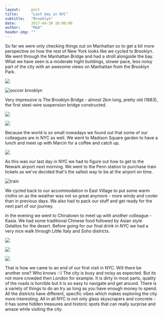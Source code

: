 ```yaml
---
layout:     post
title:      "Last day in NYC"
subtitle:   "Brooklyn"
date:       2017-04-30 10:00:00
author:     "M&A"
header-img: ""
---
```


So far we were only checking things out on Manhattan so to get a bit more perspective on how the rest of New York looks like we cycled to Brooklyn. We went through the Manhattan Bridge and had a stroll alongside the bay. What we have seen is a moderate hight buildings, slower pace, less noisy part of the city with an awesome views on Manhattan from the Brooklyn Park.

![](https://lh3.googleusercontent.com/g6E5F6C1EZNyHwzVJSpDhgxaO0dzN3yrU2AMi15ymcbwTGrIiuudhk8GrXi5qIWmQNittUCABS9PayUhQEsFf4VzqOIR2oyhH8RTfcJPOCSL3QcUjVdeHmiPOcVm3h79BcJ9T0g5_6049HGX9MH9SxRR3kkKx57gNi4ei3o5bVO6qV2nJIsrpr4azHCkunz4rfDTxO6-F0a_0mylTy_Ik0nlMxDVZUfGOaaW4HtVFwMqpL-4YmC7KuwH84B7mgoEnKhXuI-0pJEh5-a9PYsc6-VvYGV1Ui5Vhs22xGPUt6Thf7JiM0bIi_ahPu5ADWWD1sjlDNzD54OO1FCLhKbRRMOqx1LNOnvLdy_uZdA-Su8AJq8xuoeDWKiXLZwTP6puPSmTE5wKW_edZWV7W3q07tgDUt5qBkWM8NDr5vQsPqGXrlVxkBHuQAJ26PXfTfofHjOrdO2o5R4T3Uv6cEdH3mHLmV5YwgblPsSm1CbjFSYBkQL2uItNM2TMNbF62rH8B9lS2jq52XxfKItD8lJsr9Vjckq4OR7hB3HSc_Q-BN5_RCSqiHNtvhrV9HHAwECNS5DaavLFQu9UObwW8OcVzIEdaLgMK7JlYse6PC_hWzARbEL6pXxx1YVBFbJcWdc978kO_8FmPDdlOTmmj8JmCmD_YepT6pNJjyjQD-IW1-o=w414-h736-no)

![soccer brooklyn](https://lh3.googleusercontent.com/n0fNN-MZKh6Tc7yl5qDjWzJSoqHmARBQy_80nP1V8OtJd1isussrc6xsGVGv6sZbfQsVfqmBjykOSAs0thiHhTeaDQSrUIRHrsDSvDkdLFytzL9ZitDDTjix7tMVP052N0uY3uF3JyJC9-2Xof-jb2UwCVWWkEjDmzs5agxTpW-U6aovxZswCUfk5TC128MuorOhvfsxsQHzt8Vf1Oxe4VDzqQ2WFe0S_6ykYsOLsS3wRnBKmxvNBkN0F5OvO_YUhav68eOzLOtHAo3cJXYiOtGk3naJhbhpvtU97JYlBF-27Zdvr8sFzztnLBsFYV1CxZWcUB9kjG0yHHaAQrq95D6qqRSk9fFrVLiv6IL4fv6pLKK2N00sKTmT8BMALW29l2QP5VqktK_nhANXimOOYTjIvTAGo0DknHO_31mhEWG-nXYDuRR4IzI2hrLJO2av-tBNlbeZcve6uoEn8tAbyoYiK2KCJH0n4i-7zrNKlV4v7GcBZ3zEqbiGvy2I2_onZ3LCUsRnlKww_gA6YdlmWRqyQGJvmPGisTlw3TExTLASod4DChNOU_Q7fBSnf7eTFtRuxTuTJ45AKVw-nUeSM2sup9QcOoca4aOiieEX7AtpCH8HYtwBnDAvPZy4lxbqDqVGpCEF0kCc-2fH0jqLC7BSYnnGaxxwEd07XLX_tkw=w1309-h736-no)

Very impressive is The Brooklyn Bridge - almost 2km long, pretty old (1883), the first steel-wire suspension bridge constructed.

![](https://lh3.googleusercontent.com/g7H2MGQ4eGwDBC5JKW27QHCA9tNCKdonZavMazgdmoJdxHBBO2eDtLgHwmOSAF7GW_q2g6fAAn85vxpQdxdewwvjmbRdk87Apq2f6Uuc25Pp-2DgvcFAUWBPBteLOrX0J5MrtpYbNwt2a0d0Y8jp72kmZUAxaQfVcuokIweEDrMsn76y0tiXvh9eULS3IRV4fQdvwXKHetpqg9jTeQnkyLS9gwhSe13LMxUSBqWwp6-MIWYXQK0vER6VDHssr9xQhW4WSjBejIzt54aSqHoEd-ah8u0L7qLSzER17yiLswghsiF7cTtJHX2N3oRtkjZXA8xxuYW7CzUjgmlfh0vMyZTi87-UbluOOTKjUS5IBG03EsbcARFHyCFNSyolqV2U3FRHFwcGwBYf4-F9iMdZAGvkfemgKIv_HgIdruQilZz0EZFi8udjacHreKSaKdj43u8QFl2SJTibvfBEWpci7XjIShsjaYaNu3LTlBRdbhP3klLAvqQULVFdqDbFHyc6S3TmYEVTD0N2wHuQny72X2ZkwimDevye34A-oyTgPmx-dVETXNkl-gKvMiu9her1_tBO11sJS7rNohlthYMoMyWyfni_YF3rX43urgFLnUfsQrSR6Zvjtic1vyyo2dP_9bLXMi8EzYvcoAaWitBDICHK__PgH2Osd5x-JR79Vzg=w1309-h736-no)

![](https://lh3.googleusercontent.com/kN8POmcvoIuWIgnCeSxbJHa-akuZoaZEnDKJDYLf9htUsxn_BkenH4rJ9Y2lWZixo6fxqnncPJ0d4GYEPwD2cpBOgDGxSRhxY8UWPEpBbb1b-S2blbOQkfrajuKkTm_Mt-4bkXCnzosbXM3466QTPvVX3LutOe3vHTYj4XNRGuV2d8I4J7Lf8R4v-4EXVZfMBtO3YeV_u8gv4CwSn06Iijn3y5znYBVN8y54MMUSl9bAuURfuGUyxbjnXE7vSBL_Jd8MsUwyrFhcsonqcZyfjiO0ozeVdE6v-0sjZuWwvgZUUHElK4tev3je7w5X_31Kr0R7LsN10qu83D4XGPit2tjfmNOzX3sAUPVnOmEkhT4nnnlYXLkHWcyv1e9eQkFNiCuQLk87fan0fZesKfnL35-QoUwOhoNWUBoRyUOTuUhaiNAVo1sQ4dUM7AQk01okZVqJN_n1PsrImaAbJubqIQDT2GnBXd3xbEdLHWZqDkh-bwcsOBJyUeBBKGl7YK1hMGVVEcTRjVT9ydCRhKM-Un8FcAeKmfva95aIi_fL-1elGhu0JO-lVmXMFmY1Y8l1SyZc8Hwb9QKiw2lEf9ETJrjI0ubjivJWscjngACuQHGODM6sVnf47-nzIdqUkSlgfE_VCRCH7mo2lr_Oy8_wPD0OKMxIruwk0pkYDTXfnXE=w1309-h736-no)

Because the world is so small nowadays we found out that some of our colleagues are in NYC as well. We went to Madison Square garden to have a lunch and meet up with Marcin for a coffee and catch up.

![](https://lh3.googleusercontent.com/pmsXbQz--Mdt7nSV8zmk3hFC8FSSZg6codbjH9sNOl7KPWXzrV3N__XDnvITDEp5q6sYtaCLaZu1LZ0e4iWqP4BAchiUSsp9KqyYn-GXyIuc-xwmTk43uKcX4S9Tk-JcNtEKJKMZKAfLygBtsGLOhm0MFDmkHBEZ4qOxNqgBRBwiVaoMi3xPmxkXE9gjwPEUdGmLVPo5HD8TDdm0W1RjJZ7E4lSzBI58149veriOdCqPyPKhfCqGtADv5-zDPnARUDB1A8zXVegXiviGKjAYdmPW7ARDeJdgkQ1QdcUx8dzQJllkesG0uyAAlAvmtw4Sxp_17Fw3BTeeTH7dCjIHIiZyhtISEpfP8lKl25U9RHSL-GrdCK0k1YkSz_soEiM8vg0RdG5PxZLvNTGk7TSyRkN8mjKYANroGPbi-SWyDebmIMrsyMv-EuA3wOnPOXjFwZARxOFpTNQPlZ2UbdrZH-8KLjjwNHy0gz_cddfADjS7kAnkBWzwpFa0t3v20D623UrDRXmxt0SPaE1qCRneKPR9M1MuHmWv-__CVhm-Pu7nyHx2u53wO9dPXdgUZxbsWvwY7HCLgUnqFGJ0_9vcBTcbw4RiK3R7qsOz7f4S3HelOf3AOGGTYdFROqiqtBi-NFZIpBW81KrSARdZuTS-1zQDKajlhO0SRcwsCZ1Wy0U=w1309-h736-no)

As this was our last day in NYC we had to figure out how to get to the Newark airport next morning. We went to the Penn station to purchase train tickets as we've decided that's the safest way to be at the airport on time.

![train](https://lh3.googleusercontent.com/1-d0eumDFYnA3qum8Ov35KiVlZacVv_J4WvSDTkYzmvnFGL6EPA-vcrIw5GqrIvIznIObGhUgWvCEJufGSherzW1qoQgF8A8TL3a-KWzRq9JDQ4uLUfUsuejAESVVBZn1oELjJUny6biivAP_u8gRPop4ksPwV99s4IyaDcgF2FBzmgeflQBMLgvsZUIXsXZnvO1cFbqeyQQuq8bohsQDbvHYD60dsOMzFpUu0YiB2VrKlI-SVVZFhe7XgxyXNyWKnW6v2KqlGusWcmliOa-Bop4nC0XjdHvumpQ9g5sbAovFaT0jmiXTpuOcmfoG8ZVIVHOZIZjETLXt3gpuH-GXEfS7ZrkaMtjK6ELGa65LVTxz4P7iNEQjgu5TJVRXgAv3Znf4T8ooDX0yBxLkpvdzSlIpfeYbvy-QTle3kk49UQN0zkCVHIe8KvP_CLRescMcd0GMul-2Q7w0rDYQTXT4Ekon_PXcNzUu0rCsSKGUx-azXw4r9Cqu29X241I6mSnPRBZphb8fhMkQzjC7L3GpKnzbBiO8ZOhN59X-BqL-KdYYkmRUmgEK1TEk-F4ejK4WDxcyJiZsHp-vyjKbgSUrIi7HTR8FyQBK7A3IGUBqUYdsd95xUH_1Jktt-PcPGy23d1TuHOXiJFbuE3rs3prAPIwwCdr7mVsRoRGLIJCTCI=w1309-h736-no)

We cycled back to our accommodation in East Village to put some warm cloths on as the weather was not so great anymore - more windy and cooler than in previous days. Wa also had to pack our stuff and get ready for the next part of our journey.

In the evening we went to Chinatown to meet up with another colleague - Kasia. We had some traditional Chinese food followed by Asian style Gelattos for the desert. Before going for our final drink in NYC we had a very nice walk through Little Italy and Soho districts.

![](https://lh3.googleusercontent.com/hXBF0pDcmY5fChLXIrbwgKXKxJdTyjRCBZmWs4G8gs-1p1vJZsa098m5cgnqUyJpEYiXfU34Tg9QJXuWgVcuPoQ1fIbyU-VlPHtXIkRzhj8prTdWZ3_iMU3WAOFoVxsug-ENM35k1Dy4BPAHd-4FouFKexoSEipGHW11UGyJLjUn1TB0eEz9GVWtqYxc53ZvXSmSQYKyTFneLP0uxGwAJnSu6p0-U6XFhMDgneJHNsMNET91xOdX8ZdfnaUW-KZST85T4bIR0vme2K7zRnNt9HHx1yUjoTgBLvgWlNibMLpuWatP93baZrD3Wt-dA4vHLw-Xfsw6IrIFxkaN7AoLCL4nqOwcnqnGUT26L5_IA0AtOlQFZXt6SaBHJf7AVHGegFTvby5nFNRJnay2RAv2aoGmQbHUGa1OyrDhZxPrY3m3CtOj5GKlPlbAuH9E-M4n6OHVEoPMFI3OOUNuGLDFZ1pf8UnjunSpesy65Gul8Xt5jtVDacBGhC43-Q6_q3XgKVwbnbNWPYgRg4iZeVKg6-QeX76BeWGGr-4sl38rw-GJ5qf7yBvivAUBTTNMv0iIht1deZx92G1UDF68NlfPKjMGjVDJMDkF7Usj3bIrwMyXf76UjMBUGI7UCS8Q5kiraXRGHtVLiSYtRLb2EVe2WKjYKNsx4EUpUtQL1aYvrvk=w414-h736-no)

![](https://lh3.googleusercontent.com/cI689NM0CPAUwPtpHi0CWw9Ps81NXQnIhEWfOqfvW1afa44V9KobLzEMob1uapWo4b3ZCuQ1y1ml120nj_0XjnZDGKBNcd65_V_UjeBwVGIkWt3WFxgnJWueyZbLctMQPyvXWyDb2B-ha-zPnDZt7bLrhZAomciGLeumi7k_Ua9wLgXwYVX0nM5-5daoj1unLHznSFbVYWebLBIbSfe0dqLMQHhwbc_Rq6_EwlXbTkdoFDLUHnSOKFVplEFquaFGC3Q500TZ0m6nhWklOua_ilV6g5thYgHEIBcDmJjRpGIPfD7vZNUX477D-Ef-RJcYDSrsLkIVgL2zOOBfdwbtJeJQEMz4VWK_uNiiLw8r_RkY4SPGI9IqBhYLW_Ds6qVxNC8vtrMEMSVBuZCIs4J32ulTzazE-OoKYLJUXjJK6eYZuhrx_1SlBCOLUnwIT4r1T4uqRH_2n3uLbakEeNbX1txfECtFimR_Tg05NADtDYL0Ut5W3KBkIktjrv9qASwrKwG_JKORiXj6DS9t0yuA6shJGTsX9RqN2UjBSV_L9WbeBPX_AOLEGOeJbaDzBoJDhFA933Y_JkZLT4q3zrtusqzxyEcFNhK4eImaJHc6vEckhSecOcKQq-BU3Pyjlsvcrf_9YVeQMjwdnan_MC8T0U-PvQ8pfZIRH3qIObt-Gdo=w1309-h736-no)

![](https://lh3.googleusercontent.com/BYKvRCJRwyWEwp_bAksRmbx4a8LoIeDAVfrlXC9gfZMJdFfnKrd0fnUImzvykz1INL79o5Q4csJG3JjNEmPzi5v-i6mWZ71L2cQBlG7kwtCTLP2h2WsJQeGLf18hgPt4I1rDZzBdKW0xp-X-CEVyrXxLZ9KNOooAE89NLuCG4wNQ00BZzH5ZsCYXEE6agqgrQR6C8C8P377CQp5LpFKwE_TA9PUsJbaFfCQz0IsoUvXAYa4PAmmjt0Py6nHVXMthFx8DjlFiznSuq3MllqzF-vUq6dGPp9gHKmJ_RblWI0TS1ATFD7VHIW-l4dSZeZF6MSabwb2Y6U-AbODQGDDkNpyumsjHG1UN5YflxJtgHhXPq7ekLFeJMvIkIJJTcGLXt9L6ey_-V0uz7btdQndysfsZOLdaN2LJOV8QGj-t46rgUfBT1gOFW-6fpgEo8PHwmG5KfKhhKD_hjKbuMIR38z7vO7Htn6Wo2ySpUj9kaFrH9_iLYUR-fOUs9Mrc98slXnRSKqv109d6okGtYdVulw1T6nXUnzx8-6Nm7z1uZjEMzTGo-pRbzrS3agNejq27P8DPOMJsVIODhSNf7YjY_QTD_w5MCzZvpqRNw07_Oigq2vzb67XbABOLNXw4h7nB_QVQZHBt3ZEddNAQSDHMNpI-1AiuSlc2JJE-xNHzSo8=w414-h736-no)

That is how we came to an end of our first visit in NYC. Will there be another one? Who knows :-) The city is busy and noisy as expected. But its not more crowded then London for example. It is dirty in most parts, quality of the roads is horrible but it is so easy to navigate and get around. There is a variety of things to do an try as long as you have enough money to spend. All the districts have different, specific vibes which makes exploring the city more interesting. All in all NYC is not only glass skyscrapers and concrete - it has some hidden treasures and historic spots that can really surprise and amaze while visiting the city.
